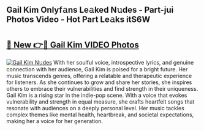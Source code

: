 ## Gail Kim Onlyf𝚊ns Le𝚊ked N𝚞des - Part-jui Photos Video - Hot Part Le𝚊ks itS6W

# <h2><a href="http://ab38044.deff.icu/?id=Gail+Kim">🔗 New 👉🔴 Gail Kim VIDEO Photos</a></h2>

[![Gail Kim N𝚞des](https://i.imgur.com/rIISA9y.gif)](http://ab38044.deff.icu/?id=Gail+Kim)
With her soulful voice, introspective lyrics, and genuine connection with her audience, Gail Kim is poised for a bright future. Her music transcends genres, offering a relatable and therapeutic experience for listeners. As she continues to grow and share her stories, she inspires others to embrace their vulnerabilities and find strength in their uniqueness. Gail Kim is a rising star in the indie-pop scene. With a voice that evokes vulnerability and strength in equal measure, she crafts heartfelt songs that resonate with audiences on a deeply personal level. Her music tackles complex themes like mental health, heartbreak, and societal expectations, making her a voice for her generation.

